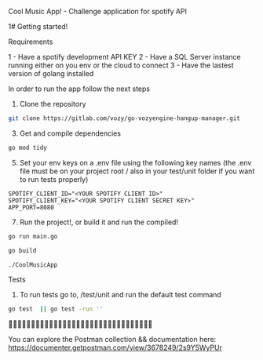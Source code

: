 Cool Music App! - Challenge application for spotify API

1# Getting started!

Requirements 

1 - Have a spotify development API KEY
2 - Have a SQL Server instance running either on you env or the cloud to connect
3 - Have the lastest version of golang installed
  
In order to run the app follow the next steps

1) Clone the repository
``` bash
git clone https://gitlab.com/vozy/go-vozyengine-hangup-manager.git
```


3) Get and compile dependencies
``` bash
go mod tidy
```

5) Set your env keys on a .env file using the following key names (the .env file must be on your project root / also in your test/unit folder if you want to run tests properly)

``` 
SPOTIFY_CLIENT_ID="<YOUR SPOTIFY CLIENT ID>"
SPOTIFY_CLIENT_KEY="<YOUR SPOTIFY CLIENT SECRET KEY>"
APP_PORT=8080
``` 

7) Run the project!, or build it and run the compiled!

``` bash
go run main.go
```
``` bash
go build
```
``` bash 
./CoolMusicApp
```




Tests

1) To run tests go to, /test/unit and run the default test command
``` bash
go test  || go test -run ''
```


🔎🔎🔎🔎🔎🔎🔎🔎🔎🔎🔎🔎🔎🔎🔎🔎🔎🔎🔎🔎🔎🔎🔎🔎🔎🔎🔎🔎🔎🔎🔎🔎

You can explore the Postman collection && documentation here: https://documenter.getpostman.com/view/3678249/2s9Y5WyPUr

